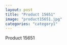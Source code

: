```yaml
---
layout: post
title: "Product 15651"
image: "product15651.jpg"
categories: "category1"
---
```

Product 15651
